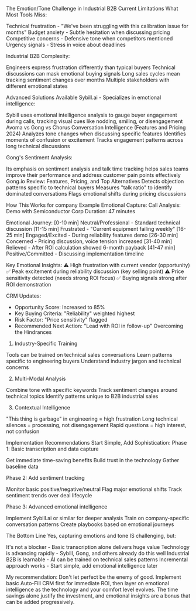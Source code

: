 The Emotion/Tone Challenge in Industrial B2B
Current Limitations
What Most Tools Miss:

Technical frustration - "We've been struggling with this calibration issue for months"
Budget anxiety - Subtle hesitation when discussing pricing
Competitive concerns - Defensive tone when competitors mentioned
Urgency signals - Stress in voice about deadlines

Industrial B2B Complexity:

Engineers express frustration differently than typical buyers
Technical discussions can mask emotional buying signals
Long sales cycles mean tracking sentiment changes over months
Multiple stakeholders with different emotional states

Advanced Solutions Available
Sybill.ai - Specializes in emotional intelligence:

Sybill uses emotional intelligence analysis to gauge buyer engagement during calls, tracking visual cues like nodding, smiling, or disengagement Avoma vs Gong vs Chorus Conversation Intelligence (Features and Pricing 2024)
Analyzes tone changes when discussing specific features
Identifies moments of confusion or excitement
Tracks engagement patterns across long technical discussions

Gong's Sentiment Analysis:

Its emphasis on sentiment analysis and talk time tracking helps sales teams improve their performance and address customer pain points effectively Gong.io Review: Features, Pricing, and Top Alternatives
Detects objection patterns specific to technical buyers
Measures "talk ratio" to identify dominated conversations
Flags emotional shifts during pricing discussions

How This Works for company
Example Emotional Capture:
Call Analysis: Demo with Semiconductor Corp
Duration: 47 minutes

Emotional Journey:
[0-10 min] Neutral/Professional - Standard technical discussion
[11-15 min] Frustrated - "Current equipment failing weekly"
[16-25 min] Engaged/Excited - During reliability features demo
[26-30 min] Concerned - Pricing discussion, voice tension increased
[31-40 min] Relieved - After ROI calculation showed 6-month payback
[41-47 min] Positive/Committed - Discussing implementation timeline

Key Emotional Insights:
⚠️ High frustration with current vendor (opportunity)
✅ Peak excitement during reliability discussion (key selling point)
⚠️ Price sensitivity detected (needs strong ROI focus)
✅ Buying signals strong after ROI demonstration

CRM Updates:
- Opportunity Score: Increased to 85%
- Key Buying Criteria: "Reliability" weighted highest
- Risk Factor: "Price sensitivity" flagged
- Recommended Next Action: "Lead with ROI in follow-up"
Overcoming the Hindrances
1. Industry-Specific Training

Tools can be trained on technical sales conversations
Learn patterns specific to engineering buyers
Understand industry jargon and technical concerns

2. Multi-Modal Analysis

Combine tone with specific keywords
Track sentiment changes around technical topics
Identify patterns unique to B2B industrial sales

3. Contextual Intelligence

"This thing is garbage" in engineering = high frustration
Long technical silences = processing, not disengagement
Rapid questions = high interest, not confusion

Implementation Recommendations
Start Simple, Add Sophistication:
Phase 1: Basic transcription and data capture

Get immediate time-saving benefits
Build trust in the technology
Gather baseline data

Phase 2: Add sentiment tracking

Monitor basic positive/negative/neutral
Flag major emotional shifts
Track sentiment trends over deal lifecycle

Phase 3: Advanced emotional intelligence

Implement Sybill.ai or similar for deeper analysis
Train on company-specific conversation patterns
Create playbooks based on emotional journeys

The Bottom Line
Yes, capturing emotions and tone IS challenging, but:

It's not a blocker - Basic transcription alone delivers huge value
Technology is advancing rapidly - Sybill, Gong, and others already do this well
Industrial B2B is learnable - AI can be trained on technical sales patterns
Incremental approach works - Start simple, add emotional intelligence later

My recommendation: Don't let perfect be the enemy of good. Implement basic Auto-Fill CRM first for immediate ROI, then layer on emotional intelligence as the technology and your comfort level evolves. The time savings alone justify the investment, and emotional insights are a bonus that can be added progressively.
